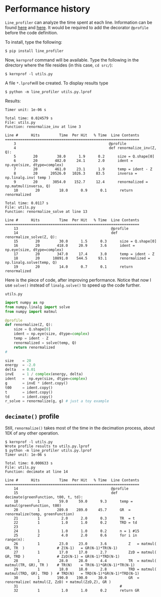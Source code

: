 # Performance history

`Line_profiler` can analyze the time spent at each line. Information can be found [here](https://github.com/rkern/line_profiler#kernprof) and [here](https://towardsdatascience.com/how-to-assess-your-code-performance-in-python-346a17880c9f). It would be required to add the decorator `@profile` before the code definition. 

To install, type the following:

```ShellSession
$ pip install line_profiler
```

Now, `kernprof` command will be available. Type the following in the directory where the file resides (in this case, `cd src/`):

```ShellSession
$ kernprof -l utils.py
```

A file `*.lprof`will be created. To display results type

```ShellSession
$ python -m line_profiler utils.py.lprof
```

Results:
```
Timer unit: 1e-06 s

Total time: 0.024579 s
File: utils.py
Function: renormalize_inv at line 3

Line #      Hits         Time  Per Hit   % Time  Line Contents
==============================================================
    3                                           @profile
    4                                           def renormalize_inv(Z, Q):
    5        20         38.0      1.9      0.2      size = Q.shape[0]
    6        20        482.0     24.1      2.0      ident = np.eye(size, dtype=complex)
    7        20        461.0     23.1      1.9      temp = ident - Z
    8        20      20526.0   1026.3     83.5      inversa = np.linalg.inv( temp )
    9        20       3054.0    152.7     12.4      renormalized = np.matmul(inversa, Q)
    10        20         18.0      0.9      0.1      return renormalized

Total time: 0.0117 s
File: utils.py
Function: renormalize_solve at line 13

Line #      Hits         Time  Per Hit   % Time  Line Contents
==============================================================
    13                                           @profile
    14                                           def renormalize_solve(Z, Q):
    15        20         30.0      1.5      0.3      size = Q.shape[0]
    16        20        418.0     20.9      3.6      ident = np.eye(size, dtype=complex)
    17        20        347.0     17.4      3.0      temp = ident - Z
    18        20      10891.0    544.5     93.1      renormalized = np.linalg.solve(temp, Q)
    19        20         14.0      0.7      0.1      return renormalized
```


Here is the piece of code, after improving performance. Notice that now I use `solve()` instead of `linalg.solve()` to speed up the code further.

`utils.py`

```python
import numpy as np
from numpy.linalg import solve
from numpy import matmul

@profile
def renormalize(Z, Q):
    size = Q.shape[0]
    ident = np.eye(size, dtype=complex)
    temp = ident - Z
    renormalized = solve(temp, Q)
    return renormalized
#

size    = 20
energy  = -2.0
delta   = 0.01
invE    = 1 / complex(energy, delta)
ident   =  np.eye(size, dtype=complex)
g       = invE * ident.copy()
t00     = ident.copy()
t       = ident.copy()
td      = ident.copy()
r_solve = renormalize(g, g) # just a toy example
```




## `decimate()` profile

Still, `renormalize()` takes most of the time in the decimation process, about 10X of any other operation.

```
$ kernprof -l utils.py
Wrote profile results to utils.py.lprof
$ python -m line_profiler utils.py.lprof
Timer unit: 1e-06 s

Total time: 0.000633 s
File: utils.py
Function: decimate at line 14

Line #      Hits         Time  Per Hit   % Time  Line Contents
==============================================================
    14                                           @profile
    15                                           def decimate(greenFunction, t00, t, td):
    18         1         59.0     59.0      9.3      temp = matmul(greenFunction, t00)
    20         1        289.0    289.0     45.7      GR  = renormalize(temp, greenFunction)
    21         1          2.0      2.0      0.3      TR  = t
    22         1          1.0      1.0      0.2      TRD = td
    23
    24         1          1.0      1.0      0.2      n = 1 #15
    25         2          4.0      2.0      0.6      for i in range(n):
    26         1         23.0     23.0      3.6          Z   = matmul( GR, TR  )               # Z(N-1)   = GR(N-1)*TR(N-1)
    27         1         17.0     17.0      2.7          ZzD = matmul( GR, TRD )               # ZzD(N-1) = GR(N-1)*TRD(N-1)
    28         1         28.0     28.0      4.4          TR  = matmul( matmul(TR, GR), TR )    # TR(N)    = TR(N-1)*GR(N-1)*TR(N-1)
    29         1         18.0     18.0      2.8          TRD = matmul( matmul(TRD, GR), TRD )  # TRD(N)   = TRD(N-1)*GR(N-1)*TRD(N-1)
    30         1        190.0    190.0     30.0          GR  = renormalize( matmul(Z, ZzD) + matmul(ZzD,Z), GR )
    31                                               #
    32         1          1.0      1.0      0.2      return GR
```
